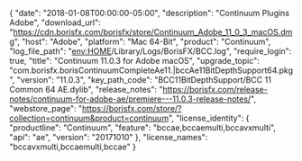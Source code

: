 {
  "date": "2018-01-08T00:00:00-05:00",
  "description": "Continuum Plugins Adobe",
  "download_url": "https://cdn.borisfx.com/borisfx/store/Continuum_Adobe_11_0_3_macOS.dmg",
  "host": "Adobe",
  "platform": "Mac 64-Bit",
  "product": "Continuum",
  "log_file_path": "<env:HOME>/Library/Logs/BorisFX/BCC.log",
  "require_login": true,
  "title": "Continuum 11.0.3 for Adobe macOS",
  "upgrade_topic": "com.borisfx.borisContinuumCompleteAe11.|bccAe11BitDepthSupport64.pkg",
  "version": "11.0.3",
  "key_path_code": "BCC11BitDepthSupport/BCC 11 Common 64 AE.dylib",
  "release_notes": "https://borisfx.com/release-notes/continuum-for-adobe-ae/premiere---11.0.3-release-notes/",
  "webstore_page": "https://borisfx.com/store/?collection=continuum&product=continuum",
  "license_identity": {
    "productline": "Continuum",
    "feature": "bccae,bccaemulti,bccavxmulti",
    "api": "ae",
    "version": "20171010"
  },
  "license_names": "bccavxmulti,bccaemulti,bccae"
}

